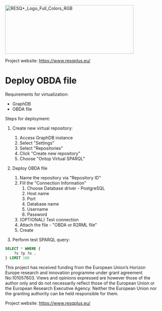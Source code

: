 

<img width="417" height="158" alt="RESQ+_Logo_Full_Colors_RGB" src="https://github.com/user-attachments/assets/1d3f662d-931a-4941-8e45-4519f1d9d492" />

Project website: https://www.resqplus.eu/

# Deploy OBDA file

Requirements for virtualization:

- GraphDB
- OBDA file

Steps for deployment:
1. Create new virtual repository:
    1. Access GraphDB instance
    2. Select "Settings"
    3. Select "Repositories"
    4. Click "Create new repository"
    5. Choose "Ontop Virtual SPARQL"

2. Deploy OBDA file
    1. Name the repository via "Repository ID"
    2. Fill the "Connection Information"
        1. Choose Database driver - PostgreSQL
        2. Host name
        3. Port 
        4. Database name
        5. Username
        6. Password
    3. (OPTIONAL) Test connection
    4. Attach the file - "OBDA or R2RML file"
    5. Create

3. Perform test SPARQL query:

```sql
SELECT * WHERE {
    ?s ?p ?o .
} LIMIT 100
```


This project has received funding from the European Union’s Horizon Europe research and innovation programme under grant agreement No:101057603. Views and opinions expressed are however those of the author only and do not necessarily reflect those of the European Union or the European Research Executive Agency. Neither the European Union nor the granting authority can be held responsible for them.

Project website: https://www.resqplus.eu/

